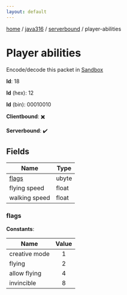 ```yaml
---
layout: default
---
```


[home](/)  /  [java316](/protocol/java316)  /  [serverbound](/protocol/java316/serverbound)  /  player-abilities

# Player abilities

Encode/decode this packet in [Sandbox](../../../sandbox/java316#Serverbound.PlayerAbilities)

**Id**: 18

**Id** (hex): 12

**Id** (bin): 00010010

**Clientbound**: ✖️

**Serverbound**: ✔️

## Fields

Name | Type
---|---
[flags](#flags) | ubyte
flying speed | float
walking speed | float

### flags

**Constants**:

Name | Value
---|:---:
creative mode | 1
flying | 2
allow flying | 4
invincible | 8
